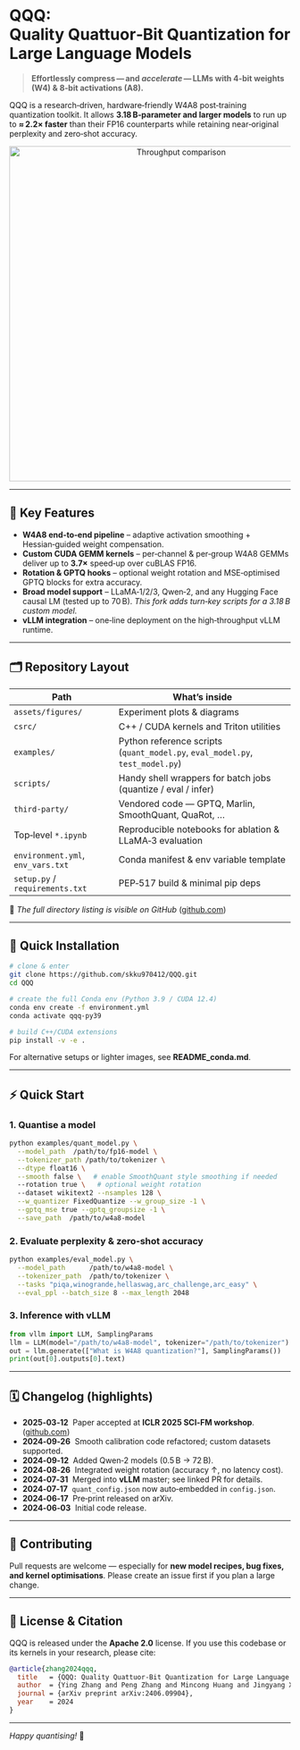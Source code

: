 # QQQ: Quality Quattuor‑Bit Quantization for Large Language Models

> **Effortlessly compress — and *accelerate* — LLMs with 4‑bit weights (W4) & 8‑bit activations (A8).**

QQQ is a research‑driven, hardware‑friendly W4A8 post‑training quantization toolkit.
It allows **3.18 B‑parameter and larger models** to run up to **≈ 2.2× faster** than their FP16 counterparts while retaining near‑original perplexity and zero‑shot accuracy.

<div align="center">
  <img src="assets/figures/throughput.png" alt="Throughput comparison" width="600"/>
</div>

---

## 🔑 Key Features

* **W4A8 end‑to‑end pipeline** – adaptive activation smoothing + Hessian‑guided weight compensation.
* **Custom CUDA GEMM kernels** – per‑channel & per‑group W4A8 GEMMs deliver up to **3.7×** speed‑up over cuBLAS FP16.
* **Rotation & GPTQ hooks** – optional weight rotation and MSE‑optimised GPTQ blocks for extra accuracy.
* **Broad model support** – LLaMA‑1/2/3, Qwen‑2, and any Hugging Face causal LM (tested up to 70 B).
  *This fork adds turn‑key scripts for a 3.18 B custom model.*
* **vLLM integration** – one‑line deployment on the high‑throughput vLLM runtime.

---

## 🗂️ Repository Layout

| Path                              | What’s inside                                                                 |
| --------------------------------- | ----------------------------------------------------------------------------- |
| `assets/figures/`                 | Experiment plots & diagrams                                                   |
| `csrc/`                           | C++ / CUDA kernels and Triton utilities                                       |
| `examples/`                       | Python reference scripts (`quant_model.py`, `eval_model.py`, `test_model.py`) |
| `scripts/`                        | Handy shell wrappers for batch jobs (quantize / eval / infer)                 |
| `third-party/`                    | Vendored code — GPTQ, Marlin, SmoothQuant, QuaRot, …                          |
| Top‑level `*.ipynb`               | Reproducible notebooks for ablation & LLaMA‑3 evaluation                      |
| `environment.yml`, `env_vars.txt` | Conda manifest & env variable template                                        |
| `setup.py` / `requirements.txt`   | PEP‑517 build & minimal pip deps                                              |

📄 *The full directory listing is visible on GitHub* ([github.com](https://github.com/skku970412/QQQ/tree/main))

---

## 🚀 Quick Installation

```bash
# clone & enter
git clone https://github.com/skku970412/QQQ.git
cd QQQ

# create the full Conda env (Python 3.9 / CUDA 12.4)
conda env create -f environment.yml
conda activate qqq-py39

# build C++/CUDA extensions
pip install -v -e .
```

For alternative setups or lighter images, see **README\_conda.md**.

---

## ⚡️ Quick Start

### 1. Quantise a model

```bash
python examples/quant_model.py \
  --model_path  /path/to/fp16-model \
  --tokenizer_path /path/to/tokenizer \
  --dtype float16 \
  --smooth false \   # enable SmoothQuant style smoothing if needed
  --rotation true \   # optional weight rotation
  --dataset wikitext2 --nsamples 128 \
  --w_quantizer FixedQuantize --w_group_size -1 \
  --gptq_mse true --gptq_groupsize -1 \
  --save_path  /path/to/w4a8-model
```

### 2. Evaluate perplexity & zero‑shot accuracy

```bash
python examples/eval_model.py \
  --model_path      /path/to/w4a8-model \
  --tokenizer_path  /path/to/tokenizer \
  --tasks "piqa,winogrande,hellaswag,arc_challenge,arc_easy" \
  --eval_ppl --batch_size 8 --max_length 2048
```

### 3. Inference with vLLM

```python
from vllm import LLM, SamplingParams
llm = LLM(model="/path/to/w4a8-model", tokenizer="/path/to/tokenizer")
out = llm.generate(["What is W4A8 quantization?"], SamplingParams())
print(out[0].outputs[0].text)
```

---

## 🗓️ Changelog (highlights)

* **2025‑03‑12**  Paper accepted at **ICLR 2025 SCI‑FM workshop**.([github.com](https://github.com/HandH1998/QQQ?utm_source=chatgpt.com))
* **2024‑09‑26**  Smooth calibration code refactored; custom datasets supported.
* **2024‑09‑12**  Added Qwen‑2 models (0.5 B → 72 B).
* **2024‑08‑26**  Integrated weight rotation (accuracy ↑, no latency cost).
* **2024‑07‑31**  Merged into **vLLM** master; see linked PR for details.
* **2024‑07‑17**  `quant_config.json` now auto‑embedded in `config.json`.
* **2024‑06‑17**  Pre‑print released on arXiv.
* **2024‑06‑03**  Initial code release.

---

## 🤝 Contributing

Pull requests are welcome — especially for **new model recipes, bug fixes, and kernel optimisations**.
Please create an issue first if you plan a large change.

---

## 📜 License & Citation

QQQ is released under the **Apache 2.0** license.
If you use this codebase or its kernels in your research, please cite:

```bibtex
@article{zhang2024qqq,
  title   = {QQQ: Quality Quattuor-Bit Quantization for Large Language Models},
  author  = {Ying Zhang and Peng Zhang and Mincong Huang and Jingyang Xiang and Yujie Wang and Chao Wang and Yineng Zhang and Lei Yu and Chuan Liu and Wei Lin},
  journal = {arXiv preprint arXiv:2406.09904},
  year    = 2024
}
```

---

*Happy quantising!* 🎉
